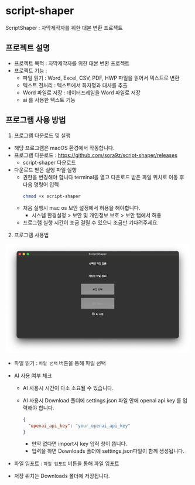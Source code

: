 # script-shaper

ScriptShaper : 자막제작자를 위한 대본 변환 프로젝트

## 프로젝트 설명

- 프로젝트 목적 : 자막제작자를 위한 대본 변환 프로젝트
- 프로젝트 기능 :
  - 파일 읽기 : Word, Excel, CSV, PDF, HWP 파일을 읽어서 텍스트로 변환
  - 텍스트 전처리 : 텍스트에서 화자명과 대사를 추출
  - Word 파일로 저장 : 데이터프레임을 Word 파일로 저장
  - ai 를 사용한 텍스트 기능

## 프로그램 사용 방법

1. 프로그램 다운로드 밎 실행

- 해당 프로그램은 macOS 환경에서 작동합니다.
- 프로그램 다운로드 : https://github.com/sora9z/script-shaper/releases
  - script-shaper 다운로드
- 다운로드 받은 실행 파일 실행
  - 권한을 변경해야 합니다 terminal을 열고 다운로드 받은 파일 위치로 이동 후 다음 명령어 입력
    ```bash
    chmod +x script-shaper
    ```
  - 처음 실행시 mac os 보안 설정에서 허용을 해야합니다.
    - 시스템 환경설정 > 보안 및 개인정보 보호 > 보안 탭에서 허용
  - 프로그램 실행 시간이 조금 걸릴 수 있으니 조금만 기다려주세요.

2. 프로그램 사용법

![program_main](image.png)

- 파일 읽기 : `파일 선택` 버튼을 통해 파일 선택
- AI 사용 여부 체크

  - AI 사용시 시간이 다소 소요될 수 있습니다.
  - AI 사용시 Download 폴더에 settings.json 파일 안에 openai api key 를 입력해야 합니다.

    ```json
    {
      "openai_api_key": "your_openai_api_key"
    }
    ```

    - 만약 없다면 import시 key 입력 창이 뜹니다.
    - 입력을 하면 Downloads 폴더에 settings.json파일이 함께 생성됩니다.

- 파일 임포트 : `파일 임포트` 버튼을 통해 파일 임포트
- 저장 위치는 Downloads 폴더에 저장됩니다.
